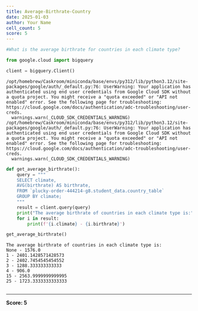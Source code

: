 ```yaml
---
title: Average-Birthrate-Country
date: 2025-01-03
author: Your Name
cell_count: 5
score: 5
---
```


```python
#What is the average birthrate for countries in each climate type?
```


```python
from google.cloud import bigquery
```


```python
client = bigquery.Client()
```

    /opt/homebrew/Caskroom/miniconda/base/envs/py312/lib/python3.12/site-packages/google/auth/_default.py:76: UserWarning: Your application has authenticated using end user credentials from Google Cloud SDK without a quota project. You might receive a "quota exceeded" or "API not enabled" error. See the following page for troubleshooting: https://cloud.google.com/docs/authentication/adc-troubleshooting/user-creds. 
      warnings.warn(_CLOUD_SDK_CREDENTIALS_WARNING)
    /opt/homebrew/Caskroom/miniconda/base/envs/py312/lib/python3.12/site-packages/google/auth/_default.py:76: UserWarning: Your application has authenticated using end user credentials from Google Cloud SDK without a quota project. You might receive a "quota exceeded" or "API not enabled" error. See the following page for troubleshooting: https://cloud.google.com/docs/authentication/adc-troubleshooting/user-creds. 
      warnings.warn(_CLOUD_SDK_CREDENTIALS_WARNING)



```python
def get_average_birthrate():
    query = """
    SELECT climate,
    AVG(birthrate) AS birthrate,
    FROM `plucky-order-444214-g8.student_data.country_table` 
    GROUP BY climate;
    """
    result = client.query(query)
    print("The average birthrate of countries in each climate type is:")
    for i in result:
        print(f'{i.climate} - {i.birthrate}')

get_average_birthrate()
```

    The average birthrate of countries in each climate type is:
    None - 1576.0
    1 - 2401.1428571428573
    2 - 2402.7454545454552
    3 - 1288.333333333333
    4 - 906.0
    15 - 2563.9999999999995
    25 - 1723.3333333333333



```python

```


---
**Score: 5**
